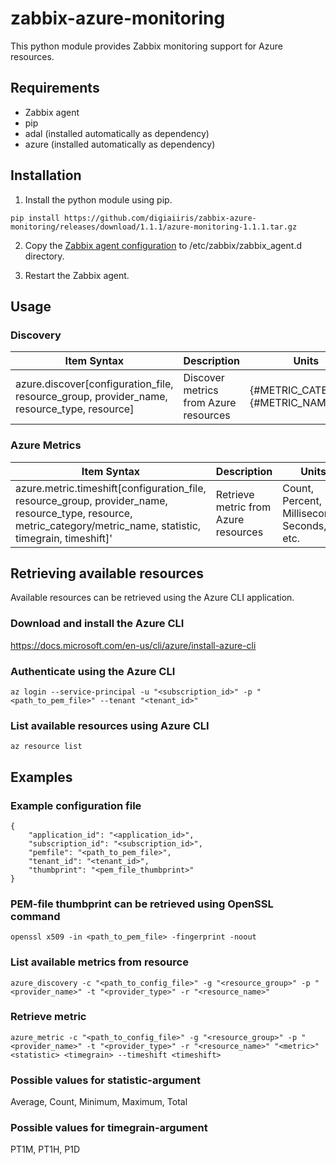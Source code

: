 # zabbix-azure-monitoring

This python module provides Zabbix monitoring support for Azure resources.




## Requirements

- Zabbix agent
- pip
- adal (installed automatically as dependency)
- azure (installed automatically as dependency)




## Installation

1. Install the python module using pip.

```
pip install https://github.com/digiaiiris/zabbix-azure-monitoring/releases/download/1.1.1/azure-monitoring-1.1.1.tar.gz
```

2. Copy the [Zabbix agent configuration](etc/zabbix/zabbix_agent.d/ic_azure.conf) to /etc/zabbix/zabbix_agent.d directory.

3. Restart the Zabbix agent.




## Usage

### Discovery

Item Syntax | Description | Units |
----------- | ----------- | ----- |
azure.discover[configuration_file, resource_group, provider_name, resource_type, resource] | Discover metrics from Azure resources | {#METRIC_CATEGORY}, {#METRIC_NAME} |



### Azure Metrics

Item Syntax | Description | Units |
----------- | ----------- | ----- |
azure.metric.timeshift[configuration_file, resource_group, provider_name, resource_type, resource, metric_category/metric_name, statistic, timegrain, timeshift]' | Retrieve metric from Azure resources | Count, Percent, Milliseconds, Seconds, etc.




## Retrieving available resources

Available resources can be retrieved using the Azure CLI application.



### Download and install the Azure CLI

https://docs.microsoft.com/en-us/cli/azure/install-azure-cli



### Authenticate using the Azure CLI
```
az login --service-principal -u "<subscription_id>" -p "<path_to_pem_file>" --tenant "<tenant_id>"
```



### List available resources using Azure CLI

`az resource list`




## Examples

### Example configuration file
```
{
    "application_id": "<application_id>",
    "subscription_id": "<subscription_id>",
    "pemfile": "<path_to_pem_file>",
    "tenant_id": "<tenant_id>",
    "thumbprint": "<pem_file_thumbprint>"
}
```



### PEM-file thumbprint can be retrieved using OpenSSL command
```
openssl x509 -in <path_to_pem_file> -fingerprint -noout
```



### List available metrics from resource
```
azure_discovery -c "<path_to_config_file>" -g "<resource_group>" -p "<provider_name>" -t "<provider_type>" -r "<resource_name>"
```



### Retrieve metric
```
azure_metric -c "<path_to_config_file>" -g "<resource_group>" -p "<provider_name>" -t "<provider_type>" -r "<resource_name>" "<metric>" <statistic> <timegrain> --timeshift <timeshift>
```



### Possible values for statistic-argument

Average, Count, Minimum, Maximum, Total



### Possible values for timegrain-argument
PT1M, PT1H, P1D

